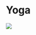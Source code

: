 # Yoga
<img src="https://img.shields.io/badge/GitHub-100000?style=for-the-badge&logo=github&logoColor=white">
